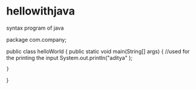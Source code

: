 # hellowithjava
syntax program of java

package com.company;

public class helloWorld {
    public static void main(String[] args) {
    //used for the printing the input
        System.out.println("aditya" );

    }
}
